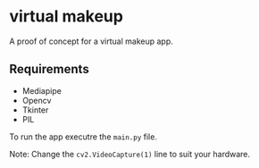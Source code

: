 # virtual makeup
A proof of concept for a virtual makeup app.

## Requirements
- Mediapipe
- Opencv
- Tkinter
- PIL

To run the app executre the `main.py` file.

Note: Change the `cv2.VideoCapture(1)` line to suit your hardware.